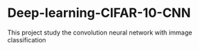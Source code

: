 # Deep-learning-CIFAR-10-CNN
This project study the convolution neural network with immage classification
